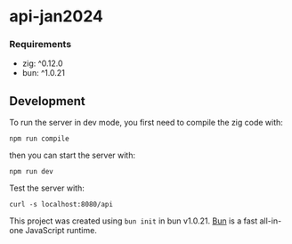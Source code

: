 # api-jan2024

### Requirements
- zig: ^0.12.0
- bun: ^1.0.21

## Development

To run the server in dev mode, you first need to compile the zig code with:
```
npm run compile
```
then you can start the server with:
```
npm run dev
```

Test the server with:
```
curl -s localhost:8080/api
```

This project was created using `bun init` in bun v1.0.21. [Bun](https://bun.sh) is a fast all-in-one JavaScript runtime.
